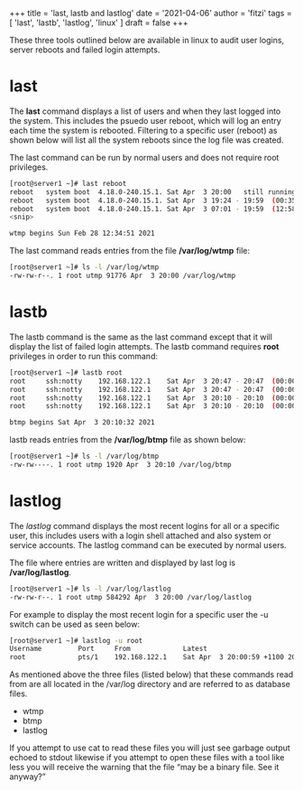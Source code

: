 +++
title = 'last, lastb and lastlog'
date = '2021-04-06'
author = 'fitzi'
tags = [ 'last', 'lastb', 'lastlog', 'linux' ]
draft = false
+++

These three tools outlined below are available in linux to audit user logins, server reboots and failed login attempts.

# last


The **last** command displays a list of users and when they last logged into the system. This includes the psuedo user reboot, which will log an entry each time the system is rebooted. Filtering to a specific user (reboot) as shown below will list all the system reboots since the log file was created.

The last command can be run by normal users and does not require root privileges.

```bash {hl_lines=0}
[root@server1 ~]# last reboot
reboot   system boot  4.18.0-240.15.1. Sat Apr  3 20:00   still running
reboot   system boot  4.18.0-240.15.1. Sat Apr  3 19:24 - 19:59  (00:35)
reboot   system boot  4.18.0-240.15.1. Sat Apr  3 07:01 - 19:59  (12:58)
<snip>

wtmp begins Sun Feb 28 12:34:51 2021
```

The last command reads entries from the file **/var/log/wtmp** file:

```bash {hl_lines=0}
[root@server1 ~]# ls -l /var/log/wtmp
-rw-rw-r--. 1 root utmp 91776 Apr  3 20:00 /var/log/wtmp
```

# lastb


The lastb command is the same as the last command except that it will display the list of failed login attempts. The lastb command requires **root** privileges in order to run this command:

```bash {hl_lines=0}
[root@server1 ~]# lastb root
root     ssh:notty    192.168.122.1    Sat Apr  3 20:47 - 20:47  (00:00)
root     ssh:notty    192.168.122.1    Sat Apr  3 20:47 - 20:47  (00:00)
root     ssh:notty    192.168.122.1    Sat Apr  3 20:10 - 20:10  (00:00)
root     ssh:notty    192.168.122.1    Sat Apr  3 20:10 - 20:10  (00:00)

btmp begins Sat Apr  3 20:10:32 2021
```

lastb reads entries from the **/var/log/btmp** file as shown below:

```bash {hl_lines=0}
[root@server1 ~]# ls -l /var/log/btmp
-rw-rw----. 1 root utmp 1920 Apr  3 20:10 /var/log/btmp
```

# lastlog


The *lastlog* command displays the most recent logins for all or a specific user, this includes users with a login shell attached and also system or service accounts. The lastlog command can be executed by normal users.

The file where entries are written and displayed by last log is **/var/log/lastlog**.

```bash {hl_lines=0}
[root@server1 ~]# ls -l /var/log/lastlog
-rw-rw-r--. 1 root utmp 584292 Apr  3 20:00 /var/log/lastlog
```

For example to display the most recent login for a specific user the -u switch can be used as seen below:

```bash {hl_lines=0}
[root@server1 ~]# lastlog -u root
Username         Port     From             Latest
root             pts/1    192.168.122.1    Sat Apr  3 20:00:59 +1100 2021
```

As mentioned above the three files (listed below) that these commands read from are all located in the /var/log directory and are referred to as database files.

- wtmp
- btmp
- lastlog

If you attempt to use cat to read these files you will just see garbage output echoed to stdout likewise if you attempt to open these files with a tool like less you will receive the warning that the file “may be a binary file. See it anyway?”